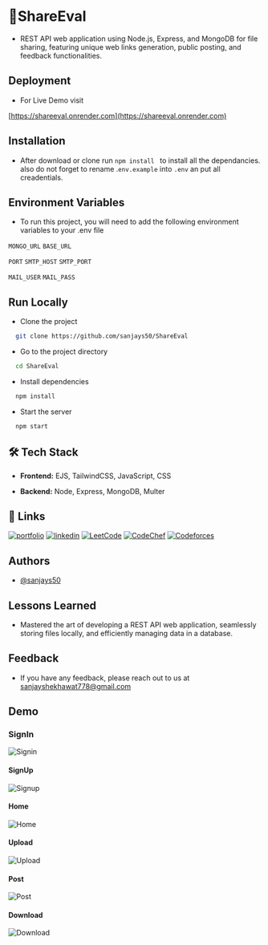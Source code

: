 
# 🚀ShareEval

- REST API web application using Node.js, Express, and MongoDB for file sharing, featuring unique web links generation, public posting, and feedback functionalities.


## Deployment
- For Live Demo visit

[https://shareeval.onrender.com](https://shareeval.onrender.com)
## Installation

- After download or clone run ```npm install ```  to install all the dependancies. also do not forget to rename .``` env.example ``` into ``` .env ``` an put all creadentials.

    
## Environment Variables

- To run this project, you will need to add the following environment variables to your .env file

`MONGO_URL`
`BASE_URL`

`PORT`
`SMTP_HOST`
`SMTP_PORT`

`MAIL_USER`
`MAIL_PASS`


## Run Locally

- Clone the project

```bash
  git clone https://github.com/sanjays50/ShareEval
```

- Go to the project directory

```bash
  cd ShareEval
```

- Install dependencies

```bash
  npm install
```

- Start the server

```bash
  npm start
```


## 🛠 Tech Stack

- **Frontend:** EJS, TailwindCSS, JavaScript, CSS

- **Backend:** Node, Express, MongoDB, Multer


## 🔗 Links
[![portfolio](https://img.shields.io/badge/my_portfolio-000?style=for-the-badge&logo=ko-fi&logoColor=white)](https://katherineoelsner.com/)
[![linkedin](https://img.shields.io/badge/linkedin-0A66C2?style=for-the-badge&logo=linkedin&logoColor=white)](https://www.linkedin.com/in/sanjay-singh-shekhawat-7804411b5/)
[![LeetCode](https://img.shields.io/badge/LeetCode-000000?style=for-the-badge&logo=LeetCode&logoColor=#d16c06)](https://leetcode.com/sanjays50/)
[![CodeChef](https://img.shields.io/badge/CodeChef-%23964B00.svg?style=for-the-badge&logo=CodeChef&logoColor=white)](https://www.codechef.com/users/sanjays50)
[![Codeforces](https://img.shields.io/badge/Codeforces-445f9d?style=for-the-badge&logo=Codeforces&logoColor=white)](https://codeforces.com/profile/sanjays50)

## Authors

- [@sanjays50](https://github.com/sanjays50)


## Lessons Learned

- Mastered the art of developing a REST API web application, seamlessly storing files locally, and efficiently managing data in a database.


## Feedback

- If you have any feedback, please reach out to us at sanjayshekhawat778@gmail.com


## Demo
### SignIn
![Signin](https://github.com/sanjays50/ShareEval/assets/68994574/11d92612-83b4-4e24-a05a-6878876aad4e)
#### SignUp
![Signup](https://github.com/sanjays50/ShareEval/assets/68994574/513f6ccc-3790-4489-90e9-cf01989a8f15)
#### Home
![Home](https://github.com/sanjays50/ShareEval/assets/68994574/89e6a88d-4afb-4e34-8dc8-2ddfca732170)
#### Upload
![Upload](https://github.com/sanjays50/ShareEval/assets/68994574/1485e5fa-511b-4427-b133-c1a26a790087)
#### Post
![Post](https://github.com/sanjays50/ShareEval/assets/68994574/f5df2c63-dc96-4d47-af3a-b5b288d46e4b)
#### Download
![Download](https://github.com/sanjays50/ShareEval/assets/68994574/67f1608e-6d62-4224-90a0-c32132b2b6d0)

